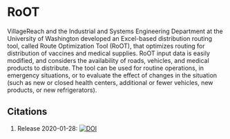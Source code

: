 # RoOT
VillageReach and the Industrial and Systems Engineering Department at the University of Washington developed an Excel-based distribution routing tool, called Route Optimization Tool (RoOT), that optimizes routing for distribution of vaccines and medical supplies. 
RoOT input data is easily modified, and considers the availability of roads, vehicles, and medical products to distribute. The tool can be used for routine operations, in emergency situations, or to evaluate the effect of changes in the situation (such as new or closed health centers, additional or fewer vehicles, new products, or new refrigerators).

## Citations

1. Release 2020-01-28:  [![DOI](https://zenodo.org/badge/249800537.svg)](https://zenodo.org/badge/latestdoi/249800537)
